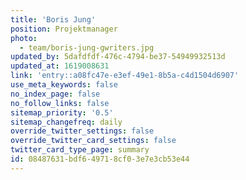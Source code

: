 ```yaml
---
title: 'Boris Jung'
position: Projektmanager
photo:
  - team/boris-jung-gwriters.jpg
updated_by: 5dafdfdf-476c-4794-be37-54949932513d
updated_at: 1619008631
link: 'entry::a08fc47e-e3ef-49e1-8b5a-c4d1504d6907'
use_meta_keywords: false
no_index_page: false
no_follow_links: false
sitemap_priority: '0.5'
sitemap_changefreq: daily
override_twitter_settings: false
override_twitter_card_settings: false
twitter_card_type_page: summary
id: 08487631-bdf6-4971-8cf0-3e7e3cb53e44
---
```

